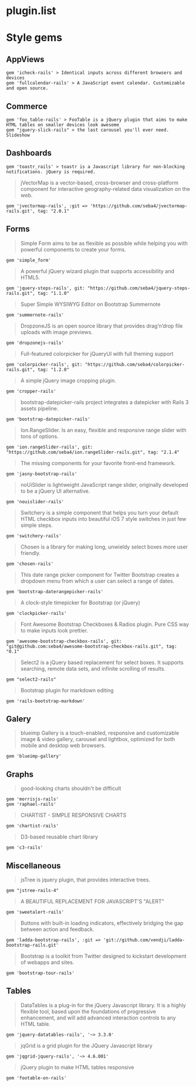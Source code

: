 # plugin.list


# Style gems

## AppViews
```
gem 'icheck-rails' > Identical inputs across different browsers and devices
gem 'fullcalendar-rails' > A JavaScript event calendar. Customizable and open source.
```

## Commerce
```
gem 'foo_table-rails' > FooTable is a jQuery plugin that aims to make HTML tables on smaller devices look awesome
gem "jquery-slick-rails" > the last carousel you'll ever need. Slideshow
```

## Dashboards
```
gem 'toastr_rails' > toastr is a Javascript library for non-blocking notifications. jQuery is required.
```

> jVectorMap is a vector-based, cross-browser and cross-platform component for interactive geography-related data visualization on the web.
```
gem 'jvectormap-rails', :git => 'https://github.com/seba4/jvectormap-rails.git', tag: "2.0.1"
```

## Forms
> Simple Form aims to be as flexible as possible while helping you with powerful components to create your forms.
```
gem 'simple_form'
```

> A powerful jQuery wizard plugin that supports accessibility and HTML5.
```
gem 'jquery-steps-rails', git: "https://github.com/seba4/jquery-steps-rails.git", tag: "1.1.0"
```

> Super Simple WYSIWYG Editor on Bootstrap Summernote
```
gem 'summernote-rails'
```

> DropzoneJS is an open source library that provides drag’n’drop file uploads with image previews.
```
gem 'dropzonejs-rails'
```

> Full-featured colorpicker for jQueryUI with full theming support
```
gem 'colorpicker-rails', git: "https://github.com/seba4/colorpicker-rails.git", tag: "1.2.0"
```

> A simple jQuery image cropping plugin.
```
gem 'cropper-rails'
```

> bootstrap-datepicker-rails project integrates a datepicker with Rails 3 assets pipeline.
```
gem 'bootstrap-datepicker-rails'
```

> Ion.RangeSlider. Is an easy, flexible and responsive range slider with tons of options.
```
gem 'ion.rangeSlider-rails', git: "https://github.com/seba4/ion.rangeSlider-rails.git", tag: "2.1.4"
```

> The missing components for your favorite front-end framework.
```
gem 'jasny-bootstrap-rails'
```

> noUiSlider is lightweight JavaScript range slider, originally developed to be a jQuery UI alternative.
```
gem 'nouislider-rails'
```

> Switchery is a simple component that helps you turn your default HTML checkbox inputs into beautiful iOS 7 style switches in just few simple steps.
```
gem 'switchery-rails'
```

> Chosen is a library for making long, unwieldy select boxes more user friendly.
```
gem 'chosen-rails'
```

> This date range picker component for Twitter Bootstrap creates a dropdown menu from which a user can select a range of dates.
```
gem 'bootstrap-daterangepicker-rails'
```

> A clock-style timepicker for Bootstrap (or jQuery)
```
gem 'clockpicker-rails'
```

> Font Awesome Bootstrap Checkboxes & Radios plugin. Pure CSS way to make inputs look prettier.
```
gem 'awesome-bootstrap-checkbox-rails', git: "git@github.com:seba4/awesome-bootstrap-checkbox-rails.git", tag: "0.1"
```

> Select2 is a jQuery based replacement for select boxes. It supports searching, remote data sets, and infinite scrolling of results.
```
gem "select2-rails"
```

> Bootstrap plugin for markdown editing
```
gem 'rails-bootstrap-markdown'
```


## Galery

> blueimp Gallery is a touch-enabled, responsive and customizable image & video gallery, carousel and lightbox, optimized for both mobile and desktop web browsers.
```
gem 'blueimp-gallery'
```

## Graphs
> good-looking charts shouldn't be difficult
```
gem 'morrisjs-rails'
gem 'raphael-rails'
```

> CHARTIST - SIMPLE RESPONSIVE CHARTS
```
gem 'chartist-rails'
```

> D3-based reusable chart library
```
gem 'c3-rails'
```

## Miscellaneous
> jsTree is jquery plugin, that provides interactive trees.
```
gem "jstree-rails-4"
```

> A BEAUTIFUL REPLACEMENT FOR JAVASCRIPT'S "ALERT"
```
gem 'sweetalert-rails'
```

> Buttons with built-in loading indicators, effectively bridging the gap between action and feedback.
```
gem 'ladda-bootstrap-rails', :git => 'git://github.com/vendji/ladda-bootstrap-rails.git'
```

> Bootstrap is a toolkit from Twitter designed to kickstart development of webapps and sites.
```
gem 'bootstrap-tour-rails'
```

## Tables
> DataTables is a plug-in for the jQuery Javascript library. It is a highly flexible tool, based upon the foundations of progressive enhancement, and will add advanced interaction controls to any HTML table.
```
gem 'jquery-datatables-rails', '~> 3.3.0'
```

> jqGrid is a grid plugin for the JQuery Javascript library
```
gem 'jqgrid-jquery-rails', '~> 4.6.001'
```

> jQuery plugin to make HTML tables responsive
```
gem 'footable-on-rails'
```
